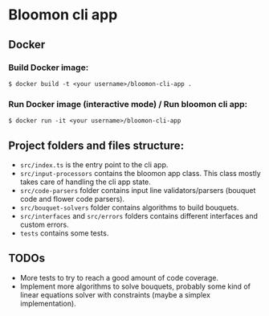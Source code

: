# Bloomon cli app

## Docker

### Build Docker image:

```
$ docker build -t <your username>/bloomon-cli-app .
```

### Run Docker image (interactive mode) / Run bloomon cli app:

```
$ docker run -it <your username>/bloomon-cli-app
```

## Project folders and files structure:

- `src/index.ts` is the entry point to the cli app.
- `src/input-processors` contains the bloomon app class. This class mostly takes care of handling the cli app state.
- `src/code-parsers` folder contains input line validators/parsers (bouquet code and flower code parsers).
- `src/bouquet-solvers` folder contains algorithms to build bouquets.
- `src/interfaces` and `src/errors` folders contains different interfaces and custom errors.
- `tests` contains some tests.

## TODOs

- More tests to try to reach a good amount of code coverage.
- Implement more algorithms to solve bouquets, probably some kind of linear equations solver with constraints (maybe a simplex implementation).
